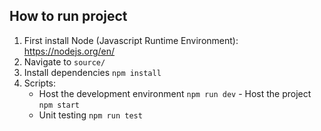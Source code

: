 ## How to run project

1. First install Node (Javascript Runtime Environment):
https://nodejs.org/en/
2. Navigate to `source/`
3. Install dependencies `npm install`
4. Scripts:
   - Host the development environment `npm run dev` - Host the project `npm start`
   - Unit testing `npm run test`
